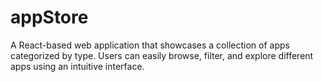 # appStore
A React-based web application that showcases a collection of apps categorized by type. Users can easily browse, filter, and explore different apps using an intuitive interface.
